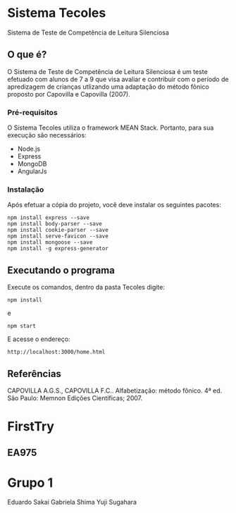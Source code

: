 # Sistema Tecoles

Sistema de Teste de Competência de Leitura Silenciosa

## O que é?

O Sistema de Teste de Competência de Leitura Silenciosa é um teste efetuado com alunos de 7 a 9 que visa avaliar e contribuir com o período de apredizagem de crianças utlizando uma adaptação do método fônico proposto por Capovilla e Capovilla (2007).


### Pré-requisitos

O Sistema Tecoles utiliza o framework MEAN Stack. Portanto, para sua execução são necessários:
- Node.js
- Express
- MongoDB
- AngularJs


### Instalação

Após efetuar a cópia do projeto, você deve instalar os seguintes pacotes:

```
npm install express --save
npm install body-parser --save
npm install cookie-parser --save
npm install serve-favicon --save
npm install mongoose --save
npm install -g express-generator
```

## Executando o programa

Execute os comandos, dentro da pasta Tecoles digite:

```
npm install
```
e
```
npm start
```
E acesse o endereço:

```
http://localhost:3000/home.html
```

## Referências
CAPOVILLA A.G.S., CAPOVILLA F.C.. Alfabetização: método fônico. 4ª ed. São Paulo: Memnon Edições Científicas; 2007.
# FirstTry

## EA975
# Grupo 1

Eduardo Sakai
Gabriela Shima
Yuji Sugahara
